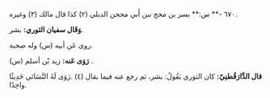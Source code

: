 ٦٧٠ -** س:** بسر بن محج نبن أَبي محجن الديلي (٢) كذا قال مالك (٣) وغيره.

**وَقَال سفيان الثوري:** بشر.

روى عَن أبيه (س) وله صحبة.

**رَوَى عَنه:** زيد بْن أسلم (س) .

**قال الدَّارَقُطنِيّ:** كان الثوري يَقُولُ: بشر، ثم رجع عنه فيما يقال (٤) .رَوَى لَهُ النَّسَائي حَدِيثًا واحِدًا.